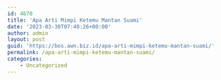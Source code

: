 ```yaml
---
id: 4670
title: 'Apa Arti Mimpi Ketemu Mantan Suami'
date: '2023-03-30T07:40:26+00:00'
author: admin
layout: post
guid: 'https://bos.awn.biz.id/apa-arti-mimpi-ketemu-mantan-suami/'
permalink: /apa-arti-mimpi-ketemu-mantan-suami/
categories:
    - Uncategorized
---
```



